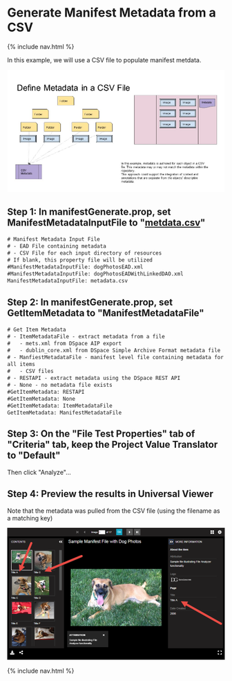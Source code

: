 # Generate Manifest Metadata from a CSV

{% include nav.html %} 

In this example, we will use a CSV file to populate manifest metdata.

![Use CSV Metadata](tutorial-screenshots/IIIFScenarios/Slide9.JPG)

## Step 1: In manifestGenerate.prop, set ManifestMetadataInputFile to "[metdata.csv]({{site.src_path}}/iiif/dog-photos/metadata.csv)"

    # Manifest Metadata Input File
    # - EAD File containing metadata
    # - CSV File for each input directory of resources
    # If blank, this property file will be utilized
    #ManifestMetadataInputFile: dogPhotosEAD.xml
    #ManifestMetadataInputFile: dogPhotosEADWithLinkedDAO.xml
    ManifestMetadataInputFile: metadata.csv

## Step 2: In manifestGenerate.prop, set GetItemMetadata to "ManifestMetadataFile"

    # Get Item Metadata
    # - ItemMetadataFile - extract metadata from a file
    #   - mets.xml from DSpace AIP export
    #   - dublin_core.xml from DSpace Simple Archive Format metadata file
    # - ManfiestMetadataFile - manifest level file containing metadata for all items
    #   - CSV files
    # - RESTAPI - extract metadata using the DSpace REST API
    # - None - no metadata file exists
    #GetItemMetadata: RESTAPI
    #GetItemMetadata: None
    #GetItemMetadata: ItemMetadataFile
    GetItemMetadata: ManifestMetadataFile

## Step 3: On the "File Test Properties" tab of "Criteria" tab, keep the Project Value Translator to "Default"

Then click "Analyze"...

## Step 4: Preview the results in Universal Viewer

Note that the metadata was pulled from the CSV file (using the filename as a matching key)

![Screenshot](tutorial-screenshots/uv8.png)

{% include nav.html %} 
